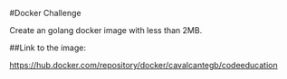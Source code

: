 #Docker Challenge

Create an golang docker image with less than 2MB.

##Link to the image:

https://hub.docker.com/repository/docker/cavalcantegb/codeeducation